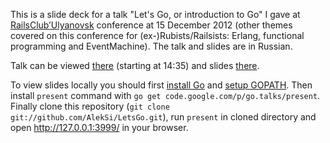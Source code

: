 This is a slide deck for a talk "Let's Go, or introduction to Go" I gave at [RailsClub’Ulyanovsk](http://railsclub.ru/conference) conference at 15 December 2012 (other themes covered on this conference for (ex-)Rubists/Railsists: Erlang, functional programming and EventMachine). The talk and slides are in Russian.

Talk can be viewed [there](http://live.digicast.ru/view/1582) (starting at 14:35) and slides [there](http://talks.godoc.org/github.com/AlekSi/LetsGo/lets-go.slide).

To view slides locally you should first [install Go](http://golang.org/doc/install) and [setup GOPATH](http://golang.org/doc/code.html). Then install `present` command with `go get code.google.com/p/go.talks/present`. Finally clone this repository (`git clone git://github.com/AlekSi/LetsGo.git`), run `present` in cloned directory and open http://127.0.0.1:3999/ in your browser.

